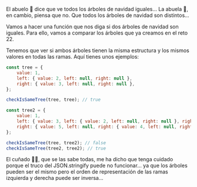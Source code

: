 El abuelo 👴 dice que ve todos los árboles de navidad iguales... La abuela 👵, en cambio, piensa que no. Que todos los árboles de navidad son distintos...

Vamos a hacer una función que nos diga si dos árboles de navidad son iguales. Para ello, vamos a comparar los árboles que ya creamos en el reto 22.

Tenemos que ver si ambos árboles tienen la misma estructura y los mismos valores en todas las ramas. Aquí tienes unos ejemplos:

```js
const tree = {
	value: 1,
	left: { value: 2, left: null, right: null },
	right: { value: 3, left: null, right: null },
};

checkIsSameTree(tree, tree); // true

const tree2 = {
	value: 1,
	left: { value: 3, left: { value: 2, left: null, right: null }, right: null },
	right: { value: 5, left: null, right: { value: 4, left: null, right: null } },
};

checkIsSameTree(tree, tree2); // false
checkIsSameTree(tree2, tree2); // true
```

El cuñado 🦹‍♂️, que se las sabe todas, me ha dicho que tenga cuidado porque el truco del JSON.stringify puede no funcionar... ya que los árboles pueden ser el mismo pero el orden de representación de las ramas izquierda y derecha puede ser inversa...

